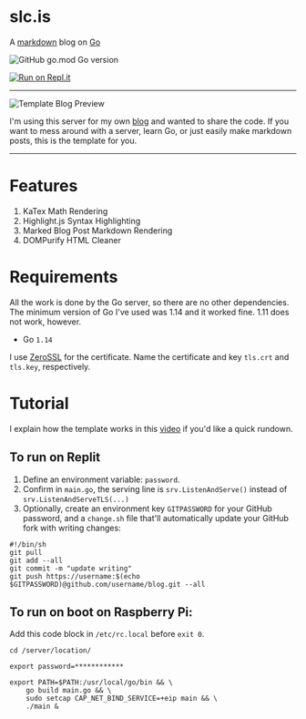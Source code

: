# slc.is

A [markdown](https://guides.github.com/features/mastering-markdown/#GitHub-flavored-markdown) blog on [Go](https://github.com/splch/slc.is/blob/main/main.go)

![GitHub go.mod Go version](https://img.shields.io/github/go-mod/go-version/splch/slc.is)

[![Run on Repl.it](https://replit.com/badge/github/splch/slc.is)](https://replit.com/github/splch/slc.is)

---

![Template Blog Preview](https://storage.googleapis.com/replit/images/1631650064891_b45a150cd76c08fef39303cbcf6087ad.png)

I'm using this server for my own [blog](https://slc.is) and wanted to share the code. If you want to mess around with a server, learn Go, or just easily make markdown posts, this is the template for you.

---

# Features

1.  KaTex Math Rendering
2.  Highlight.js Syntax Highlighting
3.  Marked Blog Post Markdown Rendering
4.  DOMPurify HTML Cleaner

# Requirements

All the work is done by the Go server, so there are no other dependencies. The minimum version of Go I've used was 1.14 and it worked fine. 1.11 does not work, however.

- Go `1.14`

I use [ZeroSSL](https://app.zerossl.com/) for the certificate. Name the certificate and key `tls.crt` and `tls.key`, respectively.

# Tutorial

I explain how the template works in this [video](https://youtu.be/3qFqnuqIcm8) if you'd like a quick rundown.

## To run on Replit

1. Define an environment variable: `password`.
2. Confirm in `main.go`, the serving line is `srv.ListenAndServe()` instead of `srv.ListenAndServeTLS(...)`
3. Optionally, create an environment key `GITPASSWORD` for your GitHub password, and a `change.sh` file that'll automatically update your GitHub fork with writing changes:

```shell
#!/bin/sh
git pull
git add --all
git commit -m "update writing"
git push https://username:$(echo $GITPASSWORD)@github.com/username/blog.git --all
```

## To run on boot on Raspberry Pi:

Add this code block in `/etc/rc.local` before `exit 0`.

```shell
cd /server/location/

export password=************

export PATH=$PATH:/usr/local/go/bin && \
    go build main.go && \
    sudo setcap CAP_NET_BIND_SERVICE=+eip main && \
    ./main &
```
